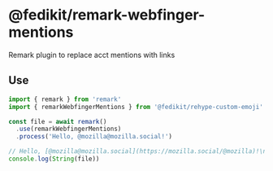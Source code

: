 # @fedikit/remark-webfinger-mentions

Remark plugin to replace acct mentions with links

## Use

```ts
import { remark } from 'remark'
import { remarkWebfingerMentions } from '@fedikit/rehype-custom-emoji'

const file = await remark()
  .use(remarkWebfingerMentions)
  .process('Hello, @mozilla@mozilla.social!')

// Hello, [@mozilla@mozilla.social](https://mozilla.social/@mozilla)!\n
console.log(String(file))
```
